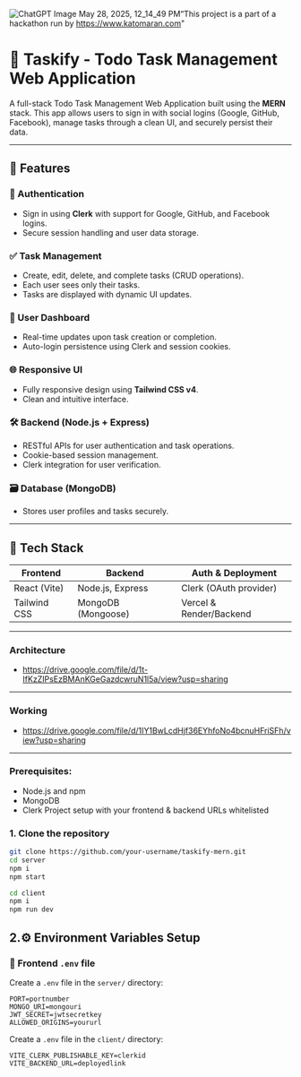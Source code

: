 ![ChatGPT Image May 28, 2025, 12_14_49 PM](https://github.com/user-attachments/assets/b466fa20-8f1d-420f-83a0-caf11dd8a97a)“This project is a part of a hackathon run by https://www.katomaran.com"

# 📝 Taskify - Todo Task Management Web Application

A full-stack Todo Task Management Web Application built using the **MERN** stack. This app allows users to sign in with social logins (Google, GitHub, Facebook), manage tasks through a clean UI, and securely persist their data.

---

## 🚀 Features

### 🔐 Authentication
- Sign in using **Clerk** with support for Google, GitHub, and Facebook logins.
- Secure session handling and user data storage.

### ✅ Task Management
- Create, edit, delete, and complete tasks (CRUD operations).
- Each user sees only their tasks.
- Tasks are displayed with dynamic UI updates.

### 📅 User Dashboard
- Real-time updates upon task creation or completion.
- Auto-login persistence using Clerk and session cookies.

### 🌐 Responsive UI
- Fully responsive design using **Tailwind CSS v4**.
- Clean and intuitive interface.

### 🛠 Backend (Node.js + Express)
- RESTful APIs for user authentication and task operations.
- Cookie-based session management.
- Clerk integration for user verification.

### 🗃 Database (MongoDB)
- Stores user profiles and tasks securely.

---

## 🧰 Tech Stack

| Frontend       | Backend         | Auth & Deployment     |
|----------------|-----------------|------------------------|
| React (Vite)   | Node.js, Express| Clerk (OAuth provider)|
| Tailwind CSS   | MongoDB (Mongoose)| Vercel & Render/Backend |

---

### Architecture
- https://drive.google.com/file/d/1t-IfKzZIPsEzBMAnKGeGazdcwruN1l5a/view?usp=sharing

---

### Working
- https://drive.google.com/file/d/1IY1BwLcdHjf36EYhfoNo4bcnuHFriSFh/view?usp=sharing

---


### Prerequisites:
- Node.js and npm
- MongoDB
- Clerk Project setup with your frontend & backend URLs whitelisted

### 1. Clone the repository

```bash
git clone https://github.com/your-username/taskify-mern.git
cd server
npm i
npm start

cd client
npm i
npm run dev
```

## 2.⚙️ Environment Variables Setup

### 🔐 Frontend `.env` file

Create a `.env` file in the `server/` directory:

```env
PORT=portnumber
MONGO_URI=mongouri
JWT_SECRET=jwtsecretkey
ALLOWED_ORIGINS=yoururl
```

Create a `.env` file in the `client/` directory:
```env
VITE_CLERK_PUBLISHABLE_KEY=clerkid
VITE_BACKEND_URL=deployedlink
```
